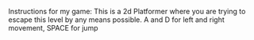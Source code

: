 Instructions for my game: This is a 2d Platformer where you are trying to escape this level by any means possible. A and D for left and right movement, SPACE for jump
